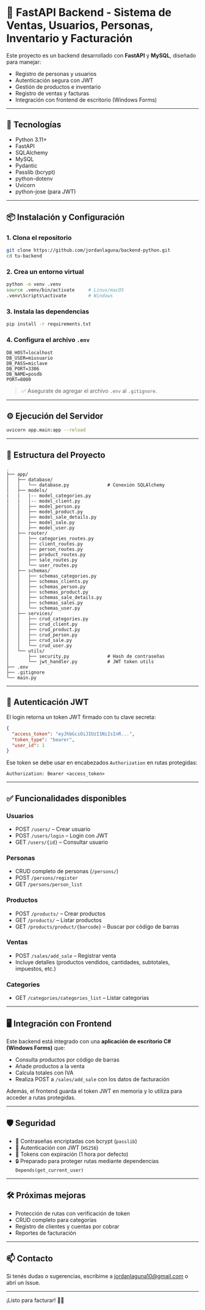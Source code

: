 # 🐍 FastAPI Backend - Sistema de Ventas, Usuarios, Personas, Inventario y Facturación

Este proyecto es un backend desarrollado con **FastAPI** y **MySQL**, diseñado para manejar:

- Registro de personas y usuarios
- Autenticación segura con JWT
- Gestión de productos e inventario
- Registro de ventas y facturas
- Integración con frontend de escritorio (Windows Forms)

---

## 🚀 Tecnologías

- Python 3.11+
- FastAPI
- SQLAlchemy
- MySQL
- Pydantic
- Passlib (bcrypt)
- python-dotenv
- Uvicorn
- python-jose (para JWT)

---

## 📦 Instalación y Configuración

### 1. Clona el repositorio

```bash
git clone https://github.com/jordanlaguna/backend-python.git
cd tu-backend
```

### 2. Crea un entorno virtual

```bash
python -m venv .venv
source .venv/bin/activate     # Linux/macOS
.venv\Scripts\activate        # Windows
```

### 3. Instala las dependencias

```bash
pip install -r requirements.txt
```

### 4. Configura el archivo `.env`

```env
DB_HOST=localhost
DB_USER=miusuario
DB_PASS=miclave
DB_PORT=3306
DB_NAME=posdb
PORT=8000
```

> ✅ Asegurate de agregar el archivo `.env` al `.gitignore`.

---

## ⚙️ Ejecución del Servidor

```bash
uvicorn app.main:app --reload
```

---

## 📂 Estructura del Proyecto

```
.
├── app/
│   ├── database/
│   │   └── database.py              # Conexión SQLAlchemy
│   ├── models/
|   |   |-- model_categories.py
|   |   |-- model_client.py
│   │   ├── model_person.py
│   │   ├── model_product.py
│   │   ├── model_sale_details.py
│   │   ├── model_sale.py
│   │   ├── model_user.py
│   ├── router/
│   │   ├── categories_routes.py
│   │   ├── client_routes.py
│   │   ├── person_routes.py
│   │   ├── product_routes.py
│   │   ├── sale_routes.py
│   │   └── user_routes.py
│   ├── schemas/
│   │   ├── schemas_categories.py
│   │   ├── schemas_clients.py
│   │   ├── schemas_person.py
│   │   ├── schemas_product.py
│   │   ├── schemas_sale_details.py
│   │   ├── schemas_sales.py
│   │   └── schemas_user.py
│   ├── services/
│   │   ├── crud_categories.py
│   │   ├── crud_client.py
│   │   ├── crud_product.py
│   │   ├── crud_person.py
│   │   ├── crud_sale.py
│   │   └── crud_user.py
│   └── utils/
│       ├── security.py              # Hash de contraseñas
│       └── jwt_handler.py           # JWT token utils
├── .env
├── .gitignore
└── main.py
```

---

## 🔑 Autenticación JWT

El login retorna un token JWT firmado con tu clave secreta:

```json
{
  "access_token": "eyJhbGciOiJIUzI1NiIsInR...",
  "token_type": "bearer",
  "user_id": 1
}
```

Ese token se debe usar en encabezados `Authorization` en rutas protegidas:

```
Authorization: Bearer <access_token>
```

---

## ✅ Funcionalidades disponibles

### Usuarios

- POST `/users/` – Crear usuario
- POST `/users/login` – Login con JWT
- GET `/users/{id}` – Consultar usuario

### Personas

- CRUD completo de personas (`/persons/`)
- POST `/persons/register`
- GET `/persons/person_list`

### Productos

- POST `/products/` – Crear productos
- GET `/products/` – Listar productos
- GET `/products/product/{barcode}` – Buscar por código de barras

### Ventas

- POST `/sales/add_sale` – Registrar venta
- Incluye detalles (productos vendidos, cantidades, subtotales, impuestos, etc.)

### Categories

- GET `/categories/categories_list` – Listar categorias

---

## 🖥️ Integración con Frontend

Este backend está integrado con una **aplicación de escritorio C# (Windows Forms)** que:

- Consulta productos por código de barras
- Añade productos a la venta
- Calcula totales con IVA
- Realiza POST a `/sales/add_sale` con los datos de facturación

Además, el frontend guarda el token JWT en memoria y lo utiliza para acceder a rutas protegidas.

---

## 🛡️ Seguridad

- 🔐 Contraseñas encriptadas con bcrypt (`passlib`)
- 🔑 Autenticación con JWT (`HS256`)
- 🧪 Tokens con expiración (1 hora por defecto)
- 🔒 Preparado para proteger rutas mediante dependencias `Depends(get_current_user)`

---

## 🛠️ Próximas mejoras

- Protección de rutas con verificación de token
- CRUD completo para categorías
- Registro de clientes y cuentas por cobrar
- Reportes de facturación

---

## 📫 Contacto

Si tenés dudas o sugerencias, escribime a [jordanlaguna10@gmail.com](mailto:jordanlaguna10@gmail.com) o abrí un Issue.

---

¡Listo para facturar! 💸🧾
